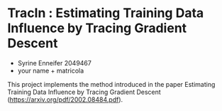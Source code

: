 # TracIn : Estimating Training Data Influence by Tracing Gradient Descent

- Syrine Enneifer 2049467
- your name + matricola

This project implements the method introduced in the paper Estimating Training Data Influence by Tracing Gradient Descent (https://arxiv.org/pdf/2002.08484.pdf).
